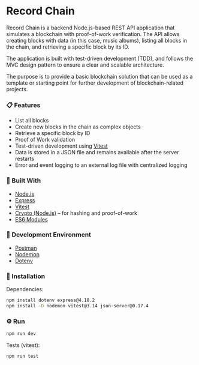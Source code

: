 # Record Chain

Record Chain is a backend Node.js-based REST API application that simulates a blockchain with proof-of-work verification. The API allows creating blocks with data (in this case, music albums), listing all blocks in the chain, and retrieving a specific block by its ID.

The application is built with test-driven development (TDD), and follows the MVC design pattern to ensure a clear and scalable architecture.

The purpose is to provide a basic blockchain solution that can be used as a template or starting point for further development of blockchain-related projects.

### 📋 Features

- List all blocks  
- Create new blocks in the chain as complex objects  
- Retrieve a specific block by ID  
- Proof of Work validation
- Test-driven development using [Vitest](https://vitest.dev)  
- Data is stored in a JSON file and remains available after the server restarts  
- Error and event logging to an external log file with centralized logging  

### 🧱 Built With

- [Node.js](https://nodejs.org/)  
- [Express](https://expressjs.com/)  
- [Vitest](https://vitest.dev/)
- [Crypto (Node.js)](https://nodejs.org/api/crypto.html) – for hashing and proof-of-work
- [ES6 Modules](https://developer.mozilla.org/en-US/docs/Web/JavaScript/Guide/Modules)  

### 🧪 Development Environment

- [Postman](https://www.postman.com/)  
- [Nodemon](https://www.npmjs.com/package/nodemon)  
- [Dotenv](https://www.npmjs.com/package/dotenv) 

### 💾 Installation

Dependencies:

```bash
npm install dotenv express@4.18.2
npm install -D nodemon vitest@3.14 json-server@0.17.4
````

### ⚙️ Run

```bash
npm run dev
````


Tests (vitest):

```bash
npm run test
````


